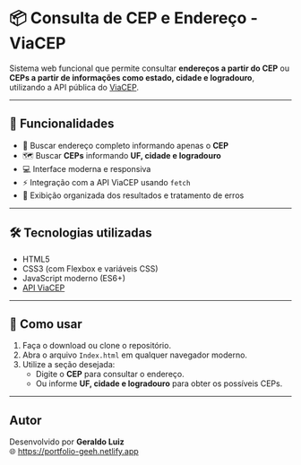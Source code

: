 # 📦 Consulta de CEP e Endereço - ViaCEP

Sistema web funcional que permite consultar **endereços a partir do CEP** ou **CEPs a partir de informações como estado, cidade e logradouro**, utilizando a API pública do [ViaCEP](https://viacep.com.br/).

---

## 🚀 Funcionalidades

- 🔎 Buscar endereço completo informando apenas o **CEP**
- 🗺️ Buscar **CEPs** informando **UF, cidade e logradouro**
- 💻 Interface moderna e responsiva
- ⚡ Integração com a API ViaCEP usando `fetch`
- 🧩 Exibição organizada dos resultados e tratamento de erros

---

## 🛠️ Tecnologias utilizadas

- HTML5
- CSS3 (com Flexbox e variáveis CSS)
- JavaScript moderno (ES6+)
- [API ViaCEP](https://viacep.com.br/)

---

## 🧪 Como usar

1. Faça o download ou clone o repositório.
2. Abra o arquivo `Index.html` em qualquer navegador moderno.
3. Utilize a seção desejada:
   - Digite o **CEP** para consultar o endereço.
   - Ou informe **UF, cidade e logradouro** para obter os possíveis CEPs.

---

## Autor

Desenvolvido por **Geraldo Luiz**  
🌐 https://portfolio-geeh.netlify.app
